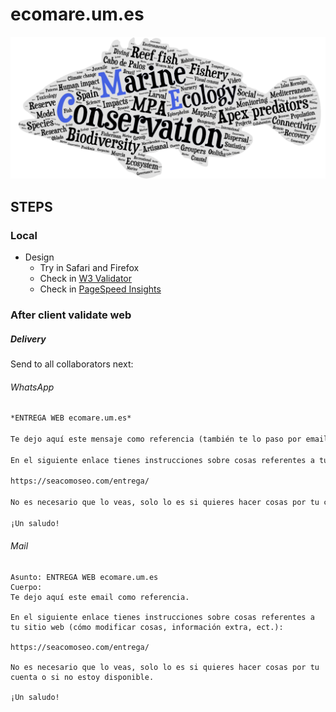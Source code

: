 # ecomare.um.es

[![ecomare.um.es](/assets/media/base/icon.png)](https://ecomare.um.es/)


## STEPS


### Local

- Design
  - Try in Safari and Firefox
  - Check in [W3 Validator](https://validator.w3.org/)
  - Check in [PageSpeed Insights](https://pagespeed.web.dev/)


### After client validate web

##### Delivery

Send to all collaborators next:

###### WhatsApp

```md
*ENTREGA WEB ecomare.um.es*

Te dejo aquí este mensaje como referencia (también te lo paso por email con el asunto `ENTREGA WEB ecomare.um.es`).

En el siguiente enlace tienes instrucciones sobre cosas referentes a tu sitio web (cómo modificar cosas, información extra, ect.):

https://seacomoseo.com/entrega/

No es necesario que lo veas, solo lo es si quieres hacer cosas por tu cuenta o si no estoy disponible.

¡Un saludo!
```

###### Mail

```
Asunto: ENTREGA WEB ecomare.um.es
Cuerpo:
Te dejo aquí este email como referencia.

En el siguiente enlace tienes instrucciones sobre cosas referentes a tu sitio web (cómo modificar cosas, información extra, ect.):

https://seacomoseo.com/entrega/

No es necesario que lo veas, solo lo es si quieres hacer cosas por tu cuenta o si no estoy disponible.

¡Un saludo!
```
